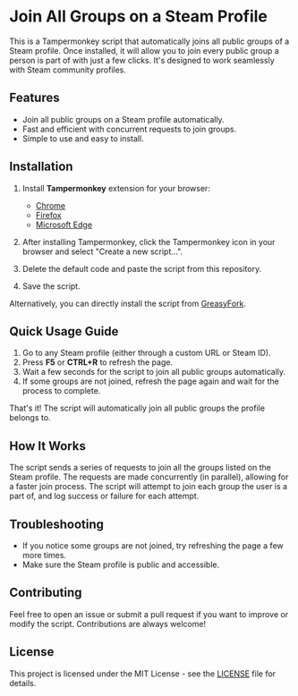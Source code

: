 # Join All Groups on a Steam Profile

This is a Tampermonkey script that automatically joins all public groups of a Steam profile. Once installed, it will allow you to join every public group a person is part of with just a few clicks. It's designed to work seamlessly with Steam community profiles.

## Features
- Join all public groups on a Steam profile automatically.
- Fast and efficient with concurrent requests to join groups.
- Simple to use and easy to install.

## Installation

1. Install **Tampermonkey** extension for your browser:
   - [Chrome](https://chrome.google.com/webstore/detail/tampermonkey)
   - [Firefox](https://addons.mozilla.org/en-US/firefox/addon/tampermonkey/)
   - [Microsoft Edge](https://microsoftedge.microsoft.com/addons/detail/tampermonkey)

2. After installing Tampermonkey, click the Tampermonkey icon in your browser and select "Create a new script...".

3. Delete the default code and paste the script from this repository.

4. Save the script.

Alternatively, you can directly install the script from [GreasyFork](https://greasyfork.org/vi/scripts/516934-join-all-groups-on-a-profile).

## Quick Usage Guide

1. Go to any Steam profile (either through a custom URL or Steam ID).
2. Press **F5** or **CTRL+R** to refresh the page.
3. Wait a few seconds for the script to join all public groups automatically.
4. If some groups are not joined, refresh the page again and wait for the process to complete.

That's it! The script will automatically join all public groups the profile belongs to.

## How It Works

The script sends a series of requests to join all the groups listed on the Steam profile. The requests are made concurrently (in parallel), allowing for a faster join process. The script will attempt to join each group the user is a part of, and log success or failure for each attempt.

## Troubleshooting

- If you notice some groups are not joined, try refreshing the page a few more times.
- Make sure the Steam profile is public and accessible.

## Contributing

Feel free to open an issue or submit a pull request if you want to improve or modify the script. Contributions are always welcome!

## License

This project is licensed under the MIT License - see the [LICENSE](LICENSE) file for details.
